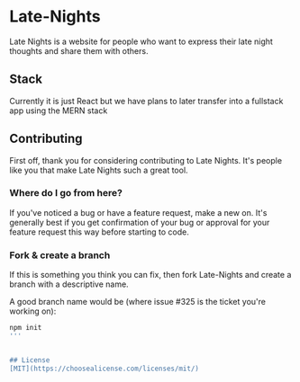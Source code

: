 # Late-Nights

Late Nights is a website for people who want to express their late night thoughts and share them with others.


## Stack

Currently it is just React but we have plans to later transfer into a fullstack app using the MERN stack


## Contributing

First off, thank you for considering contributing to Late Nights. It's people
like you that make Late Nights such a great tool.

### Where do I go from here?

If you've noticed a bug or have a feature request, make a new on. It's
generally best if you get confirmation of your bug or approval for your feature
request this way before starting to code.


### Fork & create a branch

If this is something you think you can fix, then fork Late-Nights and create
a branch with a descriptive name.

A good branch name would be (where issue #325 is the ticket you're working on):
```bash
npm init
'''


## License
[MIT](https://choosealicense.com/licenses/mit/)
